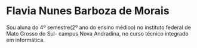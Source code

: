 # Flavia Nunes Barboza de Morais

Sou aluna do 4º semestre(2º ano do ensino médioo) no instituto federal de Mato Grosso do Sul- campus Nova Andradina, no curso técnico integrado em informática.
